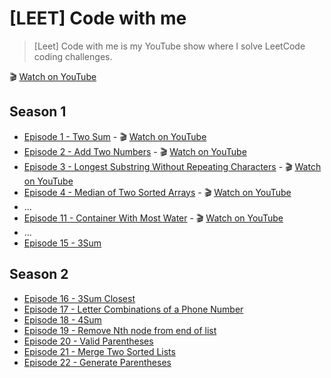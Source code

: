 # [LEET] Code with me

> [Leet] Code with me is my YouTube show where I solve LeetCode coding challenges. 

🎬 [Watch on YouTube](https://youtube.com/playlist?list=PLvo_NnRjK7R3KQHzvFYQw44t4hsOEhfJX&si=O1pFI0cx35pz_ft5)

## Season 1

* [Episode 1 - Two Sum](./e01-two-sum.md) - 🎬 [Watch on YouTube](https://youtu.be/01G1b2HZoTg?si=kNqQOMtbNk2iBkmi)
* [Episode 2 - Add Two Numbers](./e02-add-two-numbers.md) - 🎬 [Watch on YouTube](https://youtu.be/bd0pcjYHVjk?si=6JEVM88-elGszhRO)
* [Episode 3 - Longest Substring Without Repeating Characters](./e03-longest-substring-without-repeating-characters.md) - 🎬 [Watch on YouTube](https://youtu.be/cVTddh7oBcU?si=HC8vUyO_mr2b-esB)
* [Episode 4 - Median of Two Sorted Arrays](./e04-median-of-two-sorted-arrays.md) - 🎬 [Watch on YouTube](https://youtu.be/sHB975Op6kI?si=dwGAHin5KwGXf6ad)
* ...
* [Episode 11 - Container With Most Water](./e11-container-with-most-water.md) - 🎬 [Watch on YouTube](https://youtu.be/Jdn_1iqP1iY?si=TWgixZ9zMIy3PpW7)
* ...
* [Episode 15 - 3Sum](./e15-3sum.md)

## Season 2

* [Episode 16 - 3Sum Closest](./e16-3sum-closest.md)
* [Episode 17 - Letter Combinations of a Phone Number](./e17-letter-combination-of-phone-number.md)
* [Episode 18 - 4Sum](./e18-4sum.md)
* [Episode 19 - Remove Nth node from end of list](./e19-remove-nth-node-from-end-of-list.md)
* [Episode 20 - Valid Parentheses](./e20-valid-parentheses.md)
* [Episode 21 - Merge Two Sorted Lists](./e21-merge-two-sorted-lists.md)
* [Episode 22 - Generate Parentheses](./e22-generate-parentheses.md)